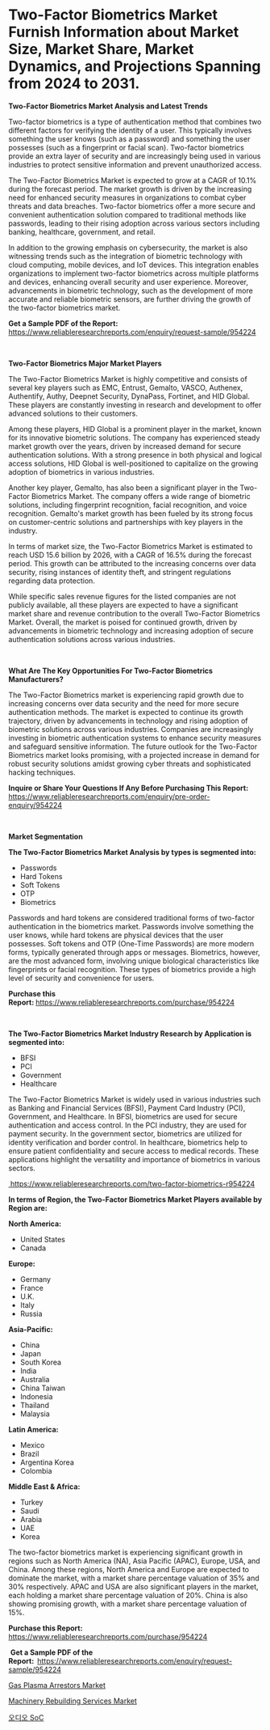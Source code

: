 <p><h1>Two-Factor Biometrics Market Furnish Information about Market Size, Market Share, Market Dynamics, and Projections Spanning from 2024 to 2031.</h1></p><p><strong>Two-Factor Biometrics Market Analysis and Latest Trends</strong></p>
<p><p>Two-factor biometrics is a type of authentication method that combines two different factors for verifying the identity of a user. This typically involves something the user knows (such as a password) and something the user possesses (such as a fingerprint or facial scan). Two-factor biometrics provide an extra layer of security and are increasingly being used in various industries to protect sensitive information and prevent unauthorized access.</p><p>The Two-Factor Biometrics Market is expected to grow at a CAGR of 10.1% during the forecast period. The market growth is driven by the increasing need for enhanced security measures in organizations to combat cyber threats and data breaches. Two-factor biometrics offer a more secure and convenient authentication solution compared to traditional methods like passwords, leading to their rising adoption across various sectors including banking, healthcare, government, and retail.</p><p>In addition to the growing emphasis on cybersecurity, the market is also witnessing trends such as the integration of biometric technology with cloud computing, mobile devices, and IoT devices. This integration enables organizations to implement two-factor biometrics across multiple platforms and devices, enhancing overall security and user experience. Moreover, advancements in biometric technology, such as the development of more accurate and reliable biometric sensors, are further driving the growth of the two-factor biometrics market.</p></p>
<p><strong>Get a Sample PDF of the Report:&nbsp;</strong> <a href="https://www.reliableresearchreports.com/enquiry/request-sample/954224">https://www.reliableresearchreports.com/enquiry/request-sample/954224</a></p>
<p>&nbsp;</p>
<p><strong>Two-Factor Biometrics Major Market Players</strong></p>
<p><p>The Two-Factor Biometrics Market is highly competitive and consists of several key players such as EMC, Entrust, Gemalto, VASCO, Authenex, Authentify, Authy, Deepnet Security, DynaPass, Fortinet, and HID Global. These players are constantly investing in research and development to offer advanced solutions to their customers.</p><p>Among these players, HID Global is a prominent player in the market, known for its innovative biometric solutions. The company has experienced steady market growth over the years, driven by increased demand for secure authentication solutions. With a strong presence in both physical and logical access solutions, HID Global is well-positioned to capitalize on the growing adoption of biometrics in various industries.</p><p>Another key player, Gemalto, has also been a significant player in the Two-Factor Biometrics Market. The company offers a wide range of biometric solutions, including fingerprint recognition, facial recognition, and voice recognition. Gemalto's market growth has been fueled by its strong focus on customer-centric solutions and partnerships with key players in the industry.</p><p>In terms of market size, the Two-Factor Biometrics Market is estimated to reach USD 15.6 billion by 2026, with a CAGR of 16.5% during the forecast period. This growth can be attributed to the increasing concerns over data security, rising instances of identity theft, and stringent regulations regarding data protection.</p><p>While specific sales revenue figures for the listed companies are not publicly available, all these players are expected to have a significant market share and revenue contribution to the overall Two-Factor Biometrics Market. Overall, the market is poised for continued growth, driven by advancements in biometric technology and increasing adoption of secure authentication solutions across various industries.</p></p>
<p>&nbsp;</p>
<p><strong>What Are The Key Opportunities For Two-Factor Biometrics Manufacturers?</strong></p>
<p><p>The Two-Factor Biometrics market is experiencing rapid growth due to increasing concerns over data security and the need for more secure authentication methods. The market is expected to continue its growth trajectory, driven by advancements in technology and rising adoption of biometric solutions across various industries. Companies are increasingly investing in biometric authentication systems to enhance security measures and safeguard sensitive information. The future outlook for the Two-Factor Biometrics market looks promising, with a projected increase in demand for robust security solutions amidst growing cyber threats and sophisticated hacking techniques.</p></p>
<p><strong>Inquire or Share Your Questions If Any Before Purchasing This Report:</strong> <a href="https://www.reliableresearchreports.com/enquiry/pre-order-enquiry/954224">https://www.reliableresearchreports.com/enquiry/pre-order-enquiry/954224</a></p>
<p>&nbsp;</p>
<p><strong>Market Segmentation</strong></p>
<p><strong>The Two-Factor Biometrics Market Analysis by types is segmented into:</strong></p>
<p><ul><li>Passwords</li><li>Hard Tokens</li><li>Soft Tokens</li><li>OTP</li><li>Biometrics</li></ul></p>
<p><p>Passwords and hard tokens are considered traditional forms of two-factor authentication in the biometrics market. Passwords involve something the user knows, while hard tokens are physical devices that the user possesses. Soft tokens and OTP (One-Time Passwords) are more modern forms, typically generated through apps or messages. Biometrics, however, are the most advanced form, involving unique biological characteristics like fingerprints or facial recognition. These types of biometrics provide a high level of security and convenience for users.</p></p>
<p><strong>Purchase this Report:&nbsp;</strong><a href="https://www.reliableresearchreports.com/purchase/954224">https://www.reliableresearchreports.com/purchase/954224</a></p>
<p>&nbsp;</p>
<p><strong>The Two-Factor Biometrics Market Industry Research by Application is segmented into:</strong></p>
<p><ul><li>BFSI</li><li>PCI</li><li>Government</li><li>Healthcare</li></ul></p>
<p><p>The Two-Factor Biometrics Market is widely used in various industries such as Banking and Financial Services (BFSI), Payment Card Industry (PCI), Government, and Healthcare. In BFSI, biometrics are used for secure authentication and access control. In the PCI industry, they are used for payment security. In the government sector, biometrics are utilized for identity verification and border control. In healthcare, biometrics help to ensure patient confidentiality and secure access to medical records. These applications highlight the versatility and importance of biometrics in various sectors.</p></p>
<p><a href="https://www.reliableresearchreports.com/two-factor-biometrics-r954224">&nbsp;https://www.reliableresearchreports.com/two-factor-biometrics-r954224</a></p>
<p><strong>In terms of Region, the Two-Factor Biometrics Market Players available by Region are:</strong></p>
<p>
    <p> <strong> North America: </strong>
        <ul>
            <li>United States</li>
            <li>Canada</li>
        </ul>
        </p> 
    <p> <strong> Europe: </strong>
        <ul>
            <li>Germany</li>
            <li>France</li>
            <li>U.K.</li>
            <li>Italy</li>
            <li>Russia</li>
        </ul>
        </p> 
    <p> <strong> Asia-Pacific: </strong>
        <ul>
            <li>China</li>
            <li>Japan</li>
            <li>South Korea</li>
            <li>India</li>
            <li>Australia</li>
            <li>China Taiwan</li>
            <li>Indonesia</li>
            <li>Thailand</li>
            <li>Malaysia</li>
        </ul>
        </p> 
    <p> <strong> Latin America: </strong>
        <ul>
            <li>Mexico</li>
            <li>Brazil</li>
            <li>Argentina Korea</li>
            <li>Colombia</li>
        </ul>
        </p> 
    <p> <strong> Middle East & Africa: </strong>
        <ul>
            <li>Turkey</li>
            <li>Saudi</li>
            <li>Arabia</li>
            <li>UAE</li>
            <li>Korea</li>
        </ul>
    </p>
    </p>
<p><p>The two-factor biometrics market is experiencing significant growth in regions such as North America (NA), Asia Pacific (APAC), Europe, USA, and China. Among these regions, North America and Europe are expected to dominate the market, with a market share percentage valuation of 35% and 30% respectively. APAC and USA are also significant players in the market, each holding a market share percentage valuation of 20%. China is also showing promising growth, with a market share percentage valuation of 15%.</p></p>
<p><strong>Purchase this Report: </strong><a href="https://www.reliableresearchreports.com/purchase/954224">https://www.reliableresearchreports.com/purchase/954224</a></p>
<p>&nbsp;<strong>Get a Sample PDF of the Report:&nbsp;&nbsp;</strong><a href="https://www.reliableresearchreports.com/enquiry/request-sample/954224">https://www.reliableresearchreports.com/enquiry/request-sample/954224</a></p>
<p><strong></strong></p>
<p><p><a href="https://www.linkedin.com/pulse/gas-plasma-arrestors-market-size-share-global-analysis-report-xpxzf">Gas Plasma Arrestors Market</a></p><p><a href="https://www.linkedin.com/pulse/machinery-rebuilding-services-market-growth-trends-covid-19-jyy0f">Machinery Rebuilding Services Market</a></p><p><a href="https://github.com/bvubpqd5241630/Market-Research-Report-List-2/blob/main/688750962670.md">오디오 SoC</a></p></p>